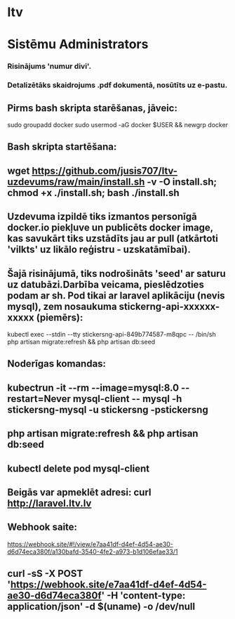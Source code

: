 # ltv
# Sistēmu Administrators
### Risinājums 'numur divi'.
### Detalizētāks skaidrojums .pdf dokumentā, nosūtīts uz e-pastu.
## 
## Pirms bash skripta starēšanas, jāveic: 
sudo groupadd docker
sudo usermod -aG docker $USER && newgrp docker
## 
## Bash skripta startēšana:
## wget https://github.com/jusis707/ltv-uzdevums/raw/main/install.sh -v -O install.sh; chmod +x ./install.sh; bash ./install.sh
##
## Uzdevuma izpildē tiks izmantos personīgā docker.io piekļuve un publicēts docker image, kas savukārt tiks uzstādīts jau ar pull (atkārtoti 'vilkts' uz likālo reģistru - uzskatāmībai).
## Šajā risinājumā, tiks nodrošināts 'seed' ar saturu uz datubāzi.Darbība veicama, pieslēdzoties podam ar sh. Pod tikai ar laravel aplikāciju (nevis mysql), zem nosaukuma stickerng-api-xxxxxx-xxxxx (piemērs): 

kubectl exec --stdin --tty stickersng-api-849b774587-m8qpc -- /bin/sh
php artisan migrate:refresh && php artisan db:seed
## Noderīgas komandas:
## kubectrun -it --rm --image=mysql:8.0 --restart=Never mysql-client -- mysql -h stickersng-mysql -u stickersng -pstickersng
## php artisan migrate:refresh && php artisan db:seed
## kubectl delete pod mysql-client
## Beigās var apmeklēt adresi: curl http://laravel.ltv.lv
## Webhook saite:
 https://webhook.site/#!/view/e7aa41df-d4ef-4d54-ae30-d6d74eca380f/a130bafd-3540-4fe2-a973-b1d106efae33/1
## curl -sS -X POST 'https://webhook.site/e7aa41df-d4ef-4d54-ae30-d6d74eca380f' -H 'content-type: application/json' -d $(uname) -o /dev/null


